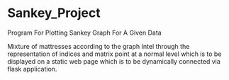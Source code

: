 # Sankey_Project
Program For Plotting Sankey Graph For A Given Data

Mixture of mattresses according to the graph Intel through the representation of indices and matrix point at a normal level which is to be displayed on a static web page which is to be dynamically connected via flask application.
